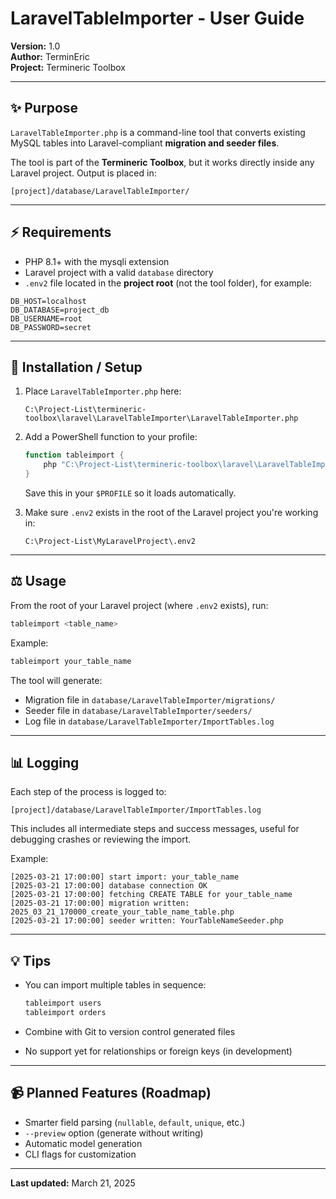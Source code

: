 # LaravelTableImporter - User Guide

**Version:** 1.0  
**Author:** TerminEric  
**Project:** Termineric Toolbox  

---

## ✨ Purpose
`LaravelTableImporter.php` is a command-line tool that converts existing MySQL tables into Laravel-compliant **migration and seeder files**.

The tool is part of the **Termineric Toolbox**, but it works directly inside any Laravel project. Output is placed in:
```
[project]/database/LaravelTableImporter/
```

---

## ⚡ Requirements
- PHP 8.1+ with the mysqli extension
- Laravel project with a valid `database` directory
- `.env2` file located in the **project root** (not the tool folder), for example:

```env
DB_HOST=localhost
DB_DATABASE=project_db
DB_USERNAME=root
DB_PASSWORD=secret
```

---

## 🔧 Installation / Setup
1. Place `LaravelTableImporter.php` here:
   ```
   C:\Project-List\termineric-toolbox\laravel\LaravelTableImporter\LaravelTableImporter.php
   ```

2. Add a PowerShell function to your profile:
   ```powershell
   function tableimport {
       php "C:\Project-List\termineric-toolbox\laravel\LaravelTableImporter\LaravelTableImporter.php" $args
   }
   ```
   Save this in your `$PROFILE` so it loads automatically.

3. Make sure `.env2` exists in the root of the Laravel project you're working in:
   ```
   C:\Project-List\MyLaravelProject\.env2
   ```

---

## ⚖️ Usage
From the root of your Laravel project (where `.env2` exists), run:
```powershell
tableimport <table_name>
```

Example:
```powershell
tableimport your_table_name
```

The tool will generate:
- Migration file in `database/LaravelTableImporter/migrations/`
- Seeder file in `database/LaravelTableImporter/seeders/`
- Log file in `database/LaravelTableImporter/ImportTables.log`

---

## 📊 Logging
Each step of the process is logged to:
```
[project]/database/LaravelTableImporter/ImportTables.log
```
This includes all intermediate steps and success messages, useful for debugging crashes or reviewing the import.

Example:
```
[2025-03-21 17:00:00] start import: your_table_name
[2025-03-21 17:00:00] database connection OK
[2025-03-21 17:00:00] fetching CREATE TABLE for your_table_name
[2025-03-21 17:00:00] migration written: 2025_03_21_170000_create_your_table_name_table.php
[2025-03-21 17:00:00] seeder written: YourTableNameSeeder.php
```

---

## 💡 Tips
- You can import multiple tables in sequence:
  ```powershell
  tableimport users
  tableimport orders
  ```

- Combine with Git to version control generated files

- No support yet for relationships or foreign keys (in development)

---

## 📹 Planned Features (Roadmap)
- Smarter field parsing (`nullable`, `default`, `unique`, etc.)
- `--preview` option (generate without writing)
- Automatic model generation
- CLI flags for customization

---

**Last updated:** March 21, 2025

